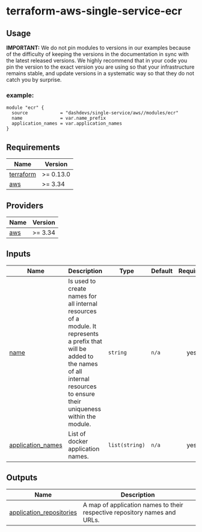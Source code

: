# terraform-aws-single-service-ecr


## Usage


**IMPORTANT:** We do not pin modules to versions in our examples because of the
difficulty of keeping the versions in the documentation in sync with the latest released versions.
We highly recommend that in your code you pin the version to the exact version you are
using so that your infrastructure remains stable, and update versions in a
systematic way so that they do not catch you by surprise.

### example:
```
module "ecr" {
  source            = "dashdevs/single-service/aws//modules/ecr"
  name              = var.name_prefix
  application_names = var.application_names
}

```

<!-- markdownlint-restore -->
<!-- markdownlint-disable -->
## Requirements

| Name | Version |
|------|---------|
| <a name="requirement_terraform"></a> [terraform](#requirement\_terraform) | >= 0.13.0 |
| <a name="requirement_aws"></a> [aws](#requirement\_aws) | >= 3.34 |

## Providers

| Name | Version |
|------|---------|
| <a name="provider_aws"></a> [aws](#provider\_aws) | >= 3.34 |

## Inputs

| Name | Description | Type | Default | Required |
|------|-------------|------|---------|:--------:|
| <a name="input_name"></a> [name](#input\_name) | Is used to create names for all internal resources of a module. It represents a prefix that will be added to the names of all internal resources to ensure their uniqueness within the module. | `string` | `n/a` | yes |
| <a name="input_application_names"></a> [application\_names](#input\_application\_names) | List of docker application names. | `list(string)` | `n/a` | yes |

## Outputs

| Name | Description |
|------|-------------|
| <a name="output_application_repositories"></a> [application_repositories](#output\_application\_repositories) | A map of application names to their respective repository names and URLs. |
